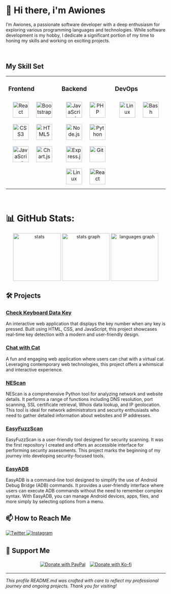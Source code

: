 # 👋 Hi there, i'm Awiones

I’m Awiones, a passionate software developer with a deep enthusiasm for exploring various programming languages and technologies. While software development is my hobby, I dedicate a significant portion of my time to honing my skills and working on exciting projects. 
 

<br/>  

## My Skill Set     
<table><tr><td valign="top" width="33%">


### Frontend  
<div align="center">  
<a href="https://reactjs.org/" target="_blank"><img style="margin: 10px" src="https://profilinator.rishav.dev/skills-assets/react-original-wordmark.svg" alt="React" height="50" /></a>  
<a href="https://getbootstrap.com/docs/3.4/javascript/" target="_blank"><img style="margin: 10px" src="https://profilinator.rishav.dev/skills-assets/bootstrap-plain.svg" alt="Bootstrap" height="50" /></a>  
<a href="https://www.w3schools.com/css/" target="_blank"><img style="margin: 10px" src="https://profilinator.rishav.dev/skills-assets/css3-original-wordmark.svg" alt="CSS3" height="50" /></a>  
<a href="https://en.wikipedia.org/wiki/HTML5" target="_blank"><img style="margin: 10px" src="https://profilinator.rishav.dev/skills-assets/html5-original-wordmark.svg" alt="HTML5" height="50" /></a>  
<a href="https://www.javascript.com/" target="_blank"><img style="margin: 10px" src="https://profilinator.rishav.dev/skills-assets/javascript-original.svg" alt="JavaScript" height="50" /></a>  
<a href="https://www.chartjs.org/" target="_blank"><img style="margin: 10px" src="https://profilinator.rishav.dev/skills-assets/logo-title.svg" alt="Chart.js" height="50" /></a>  
</div>

</td><td valign="top" width="33%">



### Backend  
<div align="center">  
<a href="https://www.javascript.com/" target="_blank"><img style="margin: 10px" src="https://profilinator.rishav.dev/skills-assets/javascript-original.svg" alt="JavaScript" height="50" /></a>  
<a href="https://www.php.net/" target="_blank"><img style="margin: 10px" src="https://profilinator.rishav.dev/skills-assets/php-original.svg" alt="PHP" height="50" /></a>  
<a href="https://nodejs.org/" target="_blank"><img style="margin: 10px" src="https://profilinator.rishav.dev/skills-assets/nodejs-original-wordmark.svg" alt="Node.js" height="50" /></a>  
<a href="https://www.python.org/" target="_blank"><img style="margin: 10px" src="https://profilinator.rishav.dev/skills-assets/python-original.svg" alt="Python" height="50" /></a>  
<a href="https://expressjs.com/" target="_blank"><img style="margin: 10px" src="https://profilinator.rishav.dev/skills-assets/express-original-wordmark.svg" alt="Express.js" height="50" /></a>  
<a href="https://github.com/" target="_blank"><img style="margin: 10px" src="https://profilinator.rishav.dev/skills-assets/git-scm-icon.svg" alt="Git" height="50" /></a>  
<a href="https://www.linux.org/" target="_blank"><img style="margin: 10px" src="https://profilinator.rishav.dev/skills-assets/linux-original.svg" alt="Linux" height="50" /></a>  
<a href="https://reactjs.org/" target="_blank"><img style="margin: 10px" src="https://profilinator.rishav.dev/skills-assets/react-original-wordmark.svg" alt="React" height="50" /></a>  
</div>

</td><td valign="top" width="33%">



### DevOps  
<div align="center">  
<a href="https://www.linux.org/" target="_blank"><img style="margin: 10px" src="https://profilinator.rishav.dev/skills-assets/linux-original.svg" alt="Linux" height="50" /></a>  
<a href="https://www.gnu.org/software/bash/" target="_blank"><img style="margin: 10px" src="https://profilinator.rishav.dev/skills-assets/gnu_bash-icon.svg" alt="Bash" height="50" /></a>  
</div>

</td></tr></table>  

<br/>  

# 📊 GitHub Stats:

<div align="center">
  <img src="https://github-readme-stats.vercel.app/api?username=awiones&theme=city_lights&hide_border=false&include_all_commits=true&count_private=true" height="150" alt="stats"  />
  <img src="https://github-readme-streak-stats.herokuapp.com/?user=awiones&theme=city_lights&hide_border=false" height="150" alt="stats graph"  />
  <img src="https://github-readme-stats.vercel.app/api/top-langs/?username=awiones&theme=city_lights&hide_border=false&include_all_commits=true&count_private=true&layout=compact" height="150" alt="languages graph"  />
</div>

## 🛠️ Projects

### [Check Keyboard Data Key](https://awiones.github.io/whatisyourkeyboardkey.github.io/)
An interactive web application that displays the key number when any key is pressed. Built using HTML, CSS, and JavaScript, this project showcases real-time key detection with a modern and user-friendly design.

### [Chat with Cat](https://awiones.github.io/cat-chat.github.io/)
A fun and engaging web application where users can chat with a virtual cat. Leveraging contemporary web technologies, this project offers a whimsical and interactive experience.

### [NEScan](https://github.com/awiones/NEScan)
NEScan is a comprehensive Python tool for analyzing network and website details. It performs a range of functions including DNS resolution, port scanning, SSL certificate retrieval, Whois data lookup, and IP geolocation. This tool is ideal for network administrators and security enthusiasts who need to gather detailed information about websites and IP addresses.

### [EasyFuzzScan](https://github.com/awiones/EasyFuzzScan)
EasyFuzzScan is a user-friendly tool designed for security scanning. It was the first repository I created and offers an accessible interface for performing security assessments. This project marks the beginning of my journey into developing security-focused tools.

### [EasyADB](https://github.com/awiones/EasyADB)
EasyADB is a command-line tool designed to simplify the use of Android Debug Bridge (ADB) commands. It provides a user-friendly interface where users can execute ADB commands without the need to remember complex syntax. With EasyADB, you can manage Android devices, apps, files, and more simply by selecting options from a menu.

##  📫 How to Reach Me

<a href="https://twitter.com/ojah77" target="_blank">
<img src="https://img.shields.io/badge/twitter-%2300acee.svg?&style=for-the-badge&logo=twitter&logoColor=white" alt="Twitter" style="margin-bottom: 5px;" />
</a>
<a href="https://instagram.com/oja_tp" target="_blank">
<img src="https://img.shields.io/badge/instagram-%23000000.svg?&style=for-the-badge&logo=instagram&logoColor=white" alt="Instagram" style="margin-bottom: 5px;" />
</a>

## 💖 Support Me

<div align="center">
    <a href="https://paypal.me/aghozali77" target="_blank" style="display: inline-block; margin: 5px;">
        <img 
            src="https://img.shields.io/badge/Donate-PayPal-blue.svg?style=flat-square&logo=paypal" 
            alt="Donate with PayPal"
  />
    </a>
    <a href="https://ko-fi.com/awiones" target="_blank" style="display: inline-block; margin: 5px;">
        <img 
            src="https://img.shields.io/badge/Donate-Ko--fi-F16061.svg?style=flat-square&logo=ko-fi" 
            alt="Donate with Ko-fi"
        />
    </a>
</div>

---

*This profile README.md was crafted with care to reflect my professional journey and ongoing projects. Thank you for visiting!*
